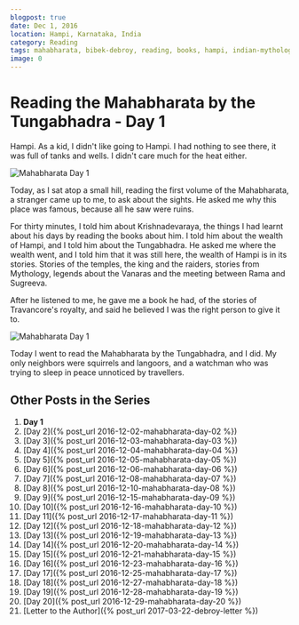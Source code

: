 ```yaml
---
blogpost: true
date: Dec 1, 2016
location: Hampi, Karnataka, India
category: Reading
tags: mahabharata, bibek-debroy, reading, books, hampi, indian-mythology
image: 0
---
```

# Reading the Mahabharata by the Tungabhadra - Day 1

Hampi. As a kid, I didn't like going to Hampi. I had nothing to see there, it
was full of tanks and wells. I didn't care much for the heat either.

![Mahabharata Day 1](/assets/images/posts/india/mahabharata-day-01-01.jpg)

Today, as I sat atop a small hill, reading the first volume of the Mahabharata,
a stranger came up to me, to ask about the sights. He asked me why this place
was famous, because all he saw were ruins.

For thirty minutes, I told him about Krishnadevaraya, the things I had learnt
about his days by reading the books about him. I told him about the wealth of
Hampi, and I told him about the Tungabhadra. He asked me where the wealth
went, and I told him that it was still here, the wealth of Hampi is in its
stories. Stories of the temples, the king and the raiders, stories from
Mythology, legends about the Vanaras and the meeting between Rama and Sugreeva.

After he listened to me, he gave me a book he had, of the stories of
Travancore's royalty, and said he believed I was the right person to give it
to.

![Mahabharata Day 1](/assets/images/posts/india/mahabharata-day-01.jpg)

Today I went to read the Mahabharata by the Tungabhadra, and I did. My only
neighbors were squirrels and langoors, and a watchman who was trying to sleep
in peace unnoticed by travellers.

## Other Posts in the Series

1. **Day 1**
1. [Day 2]({% post_url 2016-12-02-mahabharata-day-02 %})
1. [Day 3]({% post_url 2016-12-03-mahabharata-day-03 %})
1. [Day 4]({% post_url 2016-12-04-mahabharata-day-04 %})
1. [Day 5]({% post_url 2016-12-05-mahabharata-day-05 %})
1. [Day 6]({% post_url 2016-12-06-mahabharata-day-06 %})
1. [Day 7]({% post_url 2016-12-08-mahabharata-day-07 %})
1. [Day 8]({% post_url 2016-12-10-mahabharata-day-08 %})
1. [Day 9]({% post_url 2016-12-15-mahabharata-day-09 %})
1. [Day 10]({% post_url 2016-12-16-mahabharata-day-10 %})
1. [Day 11]({% post_url 2016-12-17-mahabharata-day-11 %})
1. [Day 12]({% post_url 2016-12-18-mahabharata-day-12 %})
1. [Day 13]({% post_url 2016-12-19-mahabharata-day-13 %})
1. [Day 14]({% post_url 2016-12-20-mahabharata-day-14 %})
1. [Day 15]({% post_url 2016-12-21-mahabharata-day-15 %})
1. [Day 16]({% post_url 2016-12-23-mahabharata-day-16 %})
1. [Day 17]({% post_url 2016-12-25-mahabharata-day-17 %})
1. [Day 18]({% post_url 2016-12-27-mahabharata-day-18 %})
1. [Day 19]({% post_url 2016-12-28-mahabharata-day-19 %})
1. [Day 20]({% post_url 2016-12-29-mahabharata-day-20 %})
1. [Letter to the Author]({% post_url 2017-03-22-debroy-letter %})
